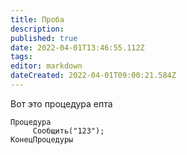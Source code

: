 ```yaml
---
title: Проба
description: 
published: true
date: 2022-04-01T13:46:55.112Z
tags: 
editor: markdown
dateCreated: 2022-04-01T09:00:21.584Z
---
```


Вот это процедура епта

```plaintext
Процедура
     Сообщить("123");
КонецПроцедуры
```